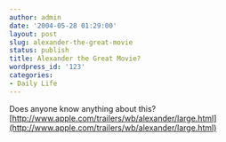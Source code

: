 ```yaml
---
author: admin
date: '2004-05-28 01:29:00'
layout: post
slug: alexander-the-great-movie
status: publish
title: Alexander the Great Movie?
wordpress_id: '123'
categories:
- Daily Life
---
```


Does anyone know anything about this?
[http://www.apple.com/trailers/wb/alexander/large.html](http://www.apple.com/trailers/wb/alexander/large.html)
